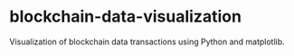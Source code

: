 # blockchain-data-visualization
Visualization of blockchain data transactions using Python and matplotlib.
